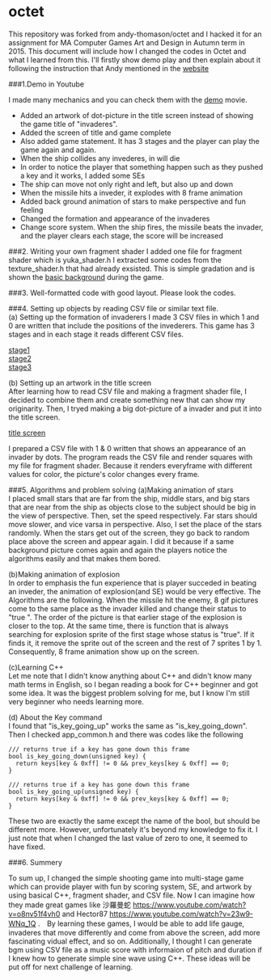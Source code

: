 # octet

This repository was forked from andy-thomason/octet and I hacked it for an assignment for MA Computer Games Art and Design in Autumn term in 2015. This document will include how I changed the codes in Octet and what I learned from this.
I'll firstly show demo play and then explain about it following the instruction that Andy mentioned in the [website](http://andy-thomason.github.io/lecture_notes/assignments_2015-2016.html)

###1.Demo in Youtube

I made many mechanics and you can check them with the [demo](https://youtu.be/NnEBeQAKjJc) movie.
- Added an artwork of dot-picture in the title screen instead of showing the game title of "invaderes".
- Added the screen of title and game complete
- Also added game statement. It has 3 stages and the player can play the game again and again.
- When the ship collides any invederes, in will die
- In order to notice the player that something happen such as they pushed a key and it works, I added some SEs
- The ship can move not only right and left, but also up and down
- When the missile hits a inveder, it explodes with 8 frame animation
- Added back ground animation of stars to make perspective and fun feeling
- Changed the formation and appearance of the invaderes 
- Change score system. When the ship fires, the missile beats the invader, and the player clears each stage, the score will be increased

###2. Writing your own fragment shader
I added one file for fragment shader which is yuka_shader.h I extracted some codes from the texture_shader.h that had already exsisted. This is simple gradation and is shown the [basic background](https://www.dropbox.com/s/sch73tr90d5iz82/5.png?dl=0)  during the game. 


###3. Well-formatted code with good layout.
Please look the codes.

###4. Setting up objects by reading CSV file or similar text file.  
(a) Setting up the formation of invaderers
I made 3 CSV files in which 1 and 0 are written that include the positions of the invederers. This game has 3 stages and in each stage it reads different CSV files.

[stage1](https://www.dropbox.com/s/m7p02k32j6l8icg/2.png?dl=0)  
[stage2](https://www.dropbox.com/s/abt2swlreiwvc89/3.png?dl=0)  
[stage3](https://www.dropbox.com/s/w9xpp7z8iifdqo8/4.png?dl=0)  


(b) Setting up an artwork in the title screen  
After learning how to read CSV file and making a fragment shader file, I decided to combine them and create something new that can show my originarity. Then, I tryed making a big dot-picture of a invader and put it into the title screen.

[title screen](https://www.dropbox.com/s/et0fcs8gnyv5we9/1.png?dl=0)

I prepared a CSV file with 1 & 0 written that shows an appearance of an invader by dots. The program reads the CSV file and render squares with my file for fragment shader. Because it renders everyframe with different values for color, the picture's color changes every frame.

###5. Algorithms and problem solving
  (a)Making animation of stars   
    I placed small stars that are far from the ship, middle stars, and big stars that are near from the ship as objects close to the subject should be big in the view of perspective. Then, set the speed respectively. Far stars should move slower, and vice varsa in perspective. Also, I set the place of the stars randomly. When the stars get out of the screen, they go back to random place above the screen and appear again. I did it because if a same background picture comes again and again the players notice the algorithms easily and that makes them bored.   
    
  (b)Making animation of explosion  
  In order to emphasis the fun experience that is player succeded in beating an inveder, the animation of explosion(and SE) would be very effective. The Algorithms are the following. When the missile hit the enemy, 8 gif pictures come to the same place as the invader killed and change their status to "true ". The order of the picture is that earlier stage of the explosion is closer to the top. At the same time, there is function that is always searching for explosion sprite of the first stage whose status is "true". If it finds it, it remove the sprite out of the screen and the rest of 7 sprites 1 by 1.  Consequently, 8 frame animation show up on the screen.
  
  (c)Learning C++  
  Let me note that I didn't know anything about C++ and didn't know many math terms in English, so I began reading a book for C++ beginner and got some idea. It was the biggest problem solving for me, but I know I'm still very beginner who needs learning more.   
     
 (d) About the Key command  
 I found that "is_key_going_up" works the same as "is_key_going_down". Then I checked app_common.h and there was codes like the following

    /// returns true if a key has gone down this frame
    bool is_key_going_down(unsigned key) {
      return keys[key & 0xff] != 0 && prev_keys[key & 0xff] == 0;
    }

    /// returns true if a key has gone down this frame
    bool is_key_going_up(unsigned key) {
      return keys[key & 0xff] != 0 && prev_keys[key & 0xff] == 0;
    }
  
  
  These two are exactly the same except the name of the bool, but  should be different more. However, unfortunately it's beyond my knowledge to fix it. I just note that when I changed the last value of zero to one, it seemed to have fixed.
  
###6. Summery   

To sum up, I changed the simple shooting game into multi-stage game which can provide player with fun by scoring system, SE, and artwork by using basical C++, fragment shader, and CSV file.  Now I can imagine how they made great games like 沙羅曼蛇 <https://www.youtube.com/watch?v=o8nv51f4vh0> and Hector87 <https://www.youtube.com/watch?v=23w9-WNq_1Q> .　By learning these games, I would be able to add life gauge, invaderes that move differently and come from above the screen, add more fascinating vidual effect, and so on. Additionally, I thought I can generate bgm using CSV file as a music score with informaion of pitch and duration if I knew how to generate simple sine wave using C++. These ideas will be put off for next challenge of learning.

